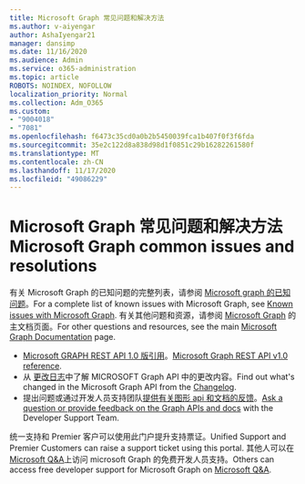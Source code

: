 ```yaml
---
title: Microsoft Graph 常见问题和解决方法
ms.author: v-aiyengar
author: AshaIyengar21
manager: dansimp
ms.date: 11/16/2020
ms.audience: Admin
ms.service: o365-administration
ms.topic: article
ROBOTS: NOINDEX, NOFOLLOW
localization_priority: Normal
ms.collection: Adm_O365
ms.custom:
- "9004018"
- "7081"
ms.openlocfilehash: f6473c35cd0a0b2b5450039fca1b407f0f3f6fda
ms.sourcegitcommit: 35e2c122d8a838d98d1f0851c29b16282261580f
ms.translationtype: MT
ms.contentlocale: zh-CN
ms.lasthandoff: 11/17/2020
ms.locfileid: "49086229"
---
```

# <a name="microsoft-graph-common-issues-and-resolutions"></a><span data-ttu-id="bc79d-102">Microsoft Graph 常见问题和解决方法</span><span class="sxs-lookup"><span data-stu-id="bc79d-102">Microsoft Graph common issues and resolutions</span></span>

<span data-ttu-id="bc79d-103">有关 Microsoft Graph 的已知问题的完整列表，请参阅 [Microsoft graph 的已知问题](https://docs.microsoft.com/graph/known-issues)。</span><span class="sxs-lookup"><span data-stu-id="bc79d-103">For a complete list of known issues with Microsoft Graph, see [Known issues with Microsoft Graph](https://docs.microsoft.com/graph/known-issues).</span></span> <span data-ttu-id="bc79d-104">有关其他问题和资源，请参阅 [Microsoft Graph](https://docs.microsoft.com/graph/) 的主文档页面。</span><span class="sxs-lookup"><span data-stu-id="bc79d-104">For other questions and resources, see the main [Microsoft Graph Documentation](https://docs.microsoft.com/graph/) page.</span></span>

- <span data-ttu-id="bc79d-105">[Microsoft GRAPH REST API 1.0 版引用](https://docs.microsoft.com/graph/api/overview?toc=.%2Fref%2Ftoc.json&view=graph-rest-1.0)。</span><span class="sxs-lookup"><span data-stu-id="bc79d-105">[Microsoft Graph REST API v1.0 reference](https://docs.microsoft.com/graph/api/overview?toc=.%2Fref%2Ftoc.json&view=graph-rest-1.0).</span></span>
- <span data-ttu-id="bc79d-106">从 [更改日志](https://docs.microsoft.com/graph/changelog)中了解 MICROSOFT Graph API 中的更改内容。</span><span class="sxs-lookup"><span data-stu-id="bc79d-106">Find out what's changed in the Microsoft Graph API from the [Changelog](https://docs.microsoft.com/graph/changelog).</span></span> 
- <span data-ttu-id="bc79d-107">提出问题或通过开发人员支持团队[提供有关图形 api 和文档的反馈](https://aka.ms/GraphDeveloperSupport)。</span><span class="sxs-lookup"><span data-stu-id="bc79d-107">[Ask a question or provide feedback on the Graph APIs and docs](https://aka.ms/GraphDeveloperSupport) with the Developer Support Team.</span></span>

<span data-ttu-id="bc79d-108">统一支持和 Premier 客户可以使用此门户提升支持票证。</span><span class="sxs-lookup"><span data-stu-id="bc79d-108">Unified Support and Premier Customers can raise a support ticket using this portal.</span></span> <span data-ttu-id="bc79d-109">其他人可以在 [Microsoft Q&A](https://aka.ms/AskGraph)上访问 microsoft Graph 的免费开发人员支持。</span><span class="sxs-lookup"><span data-stu-id="bc79d-109">Others can access free developer support for Microsoft Graph on [Microsoft Q&A](https://aka.ms/AskGraph).</span></span>
